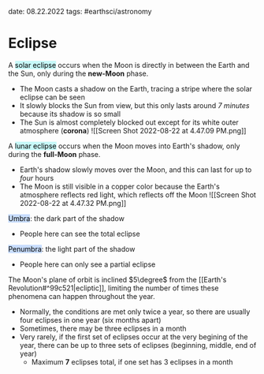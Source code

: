 date: 08.22.2022
tags: #earthsci/astronomy 
# Eclipse
A <mark style="background: #ABF7F7A6;">solar eclipse</mark> occurs when the Moon is directly in between the Earth and the Sun, only during the **new-Moon** phase.
- The Moon casts a shadow on the Earth, tracing a stripe where the solar eclipse can be seen
- It slowly blocks the Sun from view, but this only lasts around *7 minutes* because its shadow is so small
- The Sun is almost completely blocked out except for its white outer atmosphere (**corona**)
![[Screen Shot 2022-08-22 at 4.47.09 PM.png]]

A <mark style="background: #ABF7F7A6;">lunar eclipse</mark> occurs when the Moon moves into Earth's shadow, only during the **full-Moon** phase.
- Earth's shadow slowly moves over the Moon, and this can last for up to *four* hours
- The Moon is still visible in a copper color because the Earth's atmosphere reflects red light, which reflects off the Moon
![[Screen Shot 2022-08-22 at 4.47.32 PM.png]]

<mark style="background: #ADCCFFA6;">Umbra</mark>: the dark part of the shadow
- People here can see the total eclipse

<mark style="background: #ADCCFFA6;">Penumbra</mark>: the light part of the shadow
- People here can only see a partial eclipse

The Moon's plane of orbit is inclined $5\degree$ from the [[Earth's Revolution#^99c521|ecliptic]], limiting the number of times these phenomena can happen throughout the year.
- Normally, the conditions are met only twice a year, so there are usually four eclipses in one year (six months apart)
- Sometimes, there may be three eclipses in a month
- Very rarely, if the first set of eclipses occur at the very begining of the year, there can be up to three sets of eclipses (beginning, middle, end of year)
	- Maximum **7** eclipses total, if one set has 3 eclipses in a month